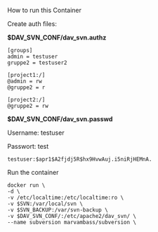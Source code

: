 How to run this Container

Create auth files: 

__$DAV_SVN_CONF/dav_svn.authz__

    [groups]
    admin = testuser
    gruppe2 = testuser2

    [project1:/]
    @admin = rw
    @gruppe2 = r

    [project2:/]
    @gruppe2 = rw

__$DAV_SVN_CONF/dav_svn.passwd__

Username: testuser

Passwort: test

    testuser:$apr1$A2fjdj5R$hx9HvwAuj.i5niRjHEMnA.

Run the container

    docker run \
    -d \
    -v /etc/localtime:/etc/localtime:ro \
    -v $SVN:/var/local/svn \
    -v $SVN_BACKUP:/var/svn-backup \
    -v $DAV_SVN_CONF/:/etc/apache2/dav_svn/ \
    --name subversion marvambass/subversion \
